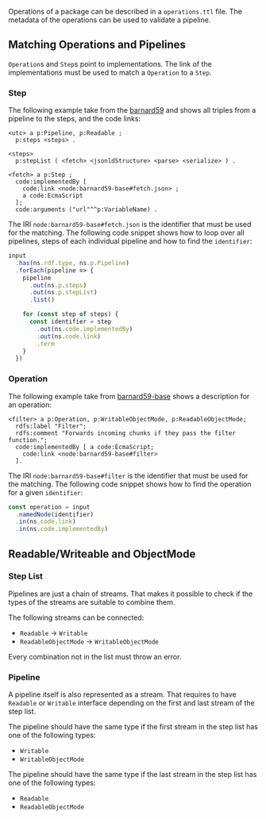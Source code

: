 Operations of a package can be described in a `operations.ttl` file.
The metadata of the operations can be used to validate a pipeline.

## Matching Operations and Pipelines 

`Operation`s and `Step`s point to implementations.
The link of the implementations must be used to match a `Operation` to a `Step`.

### Step

The following example take from the [barnard59](https://github.com/zazuko/barnard59/blob/master/examples/fetch-json-to-ntriples.ttl) and shows all triples from a pipeline to the steps, and the code links: 

```turtle
<utc> a p:Pipeline, p:Readable ;
  p:steps <steps> .

<steps>
  p:stepList ( <fetch> <jsonldStructure> <parse> <serialize> ) .
  
<fetch> a p:Step ;
  code:implementedBy [
    code:link <node:barnard59-base#fetch.json> ;
    a code:EcmaScript
  ];
  code:arguments ("url"^^p:VariableName) .
```

The IRI `node:barnard59-base#fetch.json` is the identifier that must be used for the matching.
The following code snippet shows how to loop over all pipelines, steps of each individual pipeline and how to find the `identifier`:  

```javascript
input
  .has(ns.rdf.type, ns.p.Pipeline)
  .forEach(pipeline => {
    pipeline
      .out(ns.p.steps)
      .out(ns.p.stepList)
      .list()

    for (const step of steps) {
      const identifier = step
        .out(ns.code.implementedBy)
        .out(ns.code.link)
        .term
    }
  })
```

### Operation

The following example take from [barnard59-base](https://github.com/zazuko/barnard59-base/blob/master/operations.ttl) shows a description for an operation:

```turtle
<filter> a p:Operation, p:WritableObjectMode, p:ReadableObjectMode;
  rdfs:label "Filter";
  rdfs:comment "Forwards incoming chunks if they pass the filter function.";
  code:implementedBy [ a code:EcmaScript;
    code:link <node:barnard59-base#filter>
  ].
```

The IRI `node:barnard59-base#filter` is the identifier that must be used for the matching.
The following code snippet shows how to find the operation for a given `identifier`:

```javascript
const operation = input
  .namedNode(identifier)
  .in(ns.code.link)
  .in(ns.code.implementedBy)
```

## Readable/Writeable and ObjectMode

### Step List

Pipelines are just a chain of streams.
That makes it possible to check if the types of the streams are suitable to combine them.

The following streams can be connected:

- `Readable` -> `Writable`
- `ReadableObjectMode` -> `WritableObjectMode`

Every combination not in the list must throw an error.

### Pipeline

A pipeline itself is also represented as a stream.
That requires to have `Readable` or `Writable` interface depending on the first and last stream of the step list. 

The pipeline should have the same type if the first stream in the step list has one of the following types:

- `Writable`
- `WritableObjectMode`

The pipeline should have the same type if the last stream in the step list has one of the following types:

- `Readable`
- `ReadableObjectMode`

